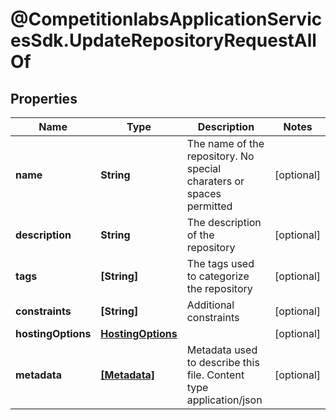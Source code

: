 # @CompetitionlabsApplicationServicesSdk.UpdateRepositoryRequestAllOf

## Properties

Name | Type | Description | Notes
------------ | ------------- | ------------- | -------------
**name** | **String** | The name of the repository. No special charaters or spaces permitted | [optional] 
**description** | **String** | The description of the repository | [optional] 
**tags** | **[String]** | The tags used to categorize the repository | [optional] 
**constraints** | **[String]** | Additional constraints | [optional] 
**hostingOptions** | [**HostingOptions**](HostingOptions.md) |  | [optional] 
**metadata** | [**[Metadata]**](Metadata.md) | Metadata used to describe this file. Content type application/json | [optional] 


